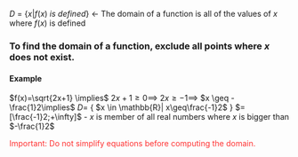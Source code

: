 $D$ = {$x|f(x)$ $is$ $defined$} $\leftarrow$ The domain of a function is all of the values of $x$ where $f(x)$ is defined
### To find the domain of a function, exclude all points where $x$ does not exist.
#### Example
$f(x)=\sqrt{2x+1} \implies$
$2x+1 \geq 0\implies$
$2x \geq -1\implies$
$x \geq -\frac{1}2\implies$
$D=$ { $x \in \mathbb{R}| x\geq\frac{-1}2$ } $= [\frac{-1}2;+\infty]$ - $x$ is member of all real numbers where $x$ is bigger than $-\frac{1}2$ 

<span style="color:rgb(255, 50, 50)">Important: Do not simplify equations before computing the domain.</span> 

